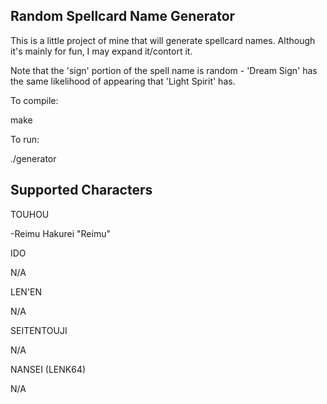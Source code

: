 ## Random Spellcard Name Generator ##
This is a little project of mine that will generate spellcard names. Although it's mainly for fun, I may expand it/contort it.

Note that the 'sign' portion of the spell name is random - 'Dream Sign' has the same likelihood of appearing that 'Light Spirit' has.

To compile:

make

To run:

./generator

## Supported Characters ##
TOUHOU

-Reimu Hakurei "Reimu"

IDO

N/A

LEN'EN

N/A

SEITENTOUJI

N/A

NANSEI (LENK64)

N/A
